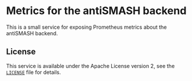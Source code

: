 # Metrics for the antiSMASH backend

This is a small service for exposing Prometheus metrics about the antiSMASH backend.

## License
This service is available under the Apache License version 2, see the
[`LICENSE`](LICENSE) file for details.
